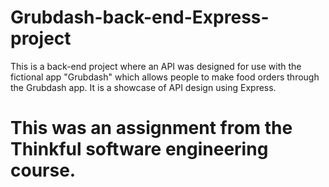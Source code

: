 # Grubdash-back-end-Express-project
This is a back-end project where an API was designed for use with the fictional app "Grubdash" which allows people to make food orders through the Grubdash app. It is a showcase of API design using Express.
# This was an assignment from the Thinkful software engineering course.
